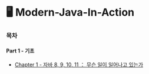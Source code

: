 # 🖥 Modern-Java-In-Action


### 목차      
#### Part 1 - 기초
* [Chapter 1 - 자바 8, 9, 10, 11 ： 무슨 일이 일어나고 있는가](https://github.com/Jorados/Modern-Java-In-Action/blob/main/Chapter%201%20-%20%EC%9E%90%EB%B0%94%208%2C%209%2C%2010%2C%2011%20:%20%EB%AC%B4%EC%8A%A8%20%EC%9D%BC%EC%9D%B4%20%EC%9D%BC%EC%96%B4%EB%82%98%EA%B3%A0%20%EC%9E%88%EB%8A%94%EA%B0%80%3F.md)

